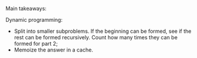 Main takeaways:

Dynamic programming:
- Split into smaller subproblems. If the beginning can be formed, see if the rest can be formed recursively. Count how many times they can be formed for part 2;
- Memoize the answer in a cache.
